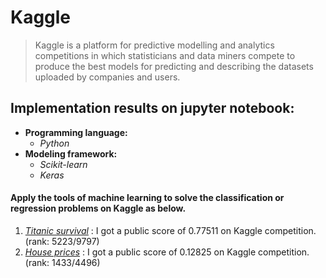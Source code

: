 # Kaggle
> Kaggle is a platform for predictive modelling and analytics competitions in which statisticians and data miners compete to produce the best models for predicting and describing the datasets uploaded by companies and users.
## Implementation results on jupyter notebook:
+ **Programming language:**
    - *Python*
+ **Modeling framework:**
    - *Scikit-learn*
    - *Keras*
#### Apply the tools of machine learning to solve the classification or regression problems on Kaggle as below. </br>

1. *[Titanic survival](http://nbviewer.jupyter.org/github/Agiwar/Kaggle/blob/master/titanic%20survival/Titanic%20survival.ipynb)* : I got a public score of 0.77511 on Kaggle competition. (rank: 5223/9797)
2. *[House prices](http://nbviewer.jupyter.org/github/Agiwar/Kaggle/blob/master/House%20price%20prediction/House%20prices.ipynb)* : I got a public score of 0.12825 on Kaggle competition. (rank: 1433/4496)
